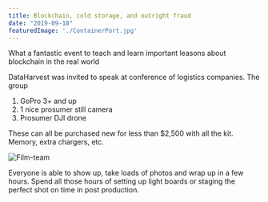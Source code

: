 ```yaml
---
title: Blockchain, cold storage, and outright fraud
date: "2019-09-18"
featuredImage: './ContainerPort.jpg'
---
```


What a fantastic event to teach and learn important leasons about blockchain in the real world
  

<!-- end -->

DataHarvest was invited to speak at conference of logistics companies.  The group 

1. GoPro 3+ and up 
2. 1 nice prosumer still camera
3. Prosumer DJI drone

These can all be purchased new for less than $2,500 with all the kit.  Memory, extra chargers, etc. 

![Film-team](./File-team.JPG)

Everyone is able to show up, take loads of photos and wrap up in a few hours.  Spend all those hours of setting up light boards or staging the perfect shot on time in post production.  